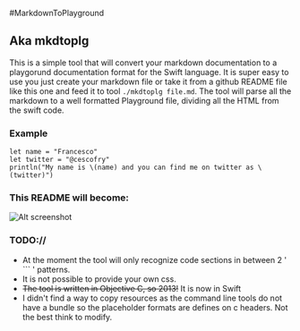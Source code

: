 #MarkdownToPlayground

## Aka mkdtoplg

This is a simple tool that will convert your markdown documentation to a playgorund documentation format for the Swift language.
It is super easy to use you just create your markdown file or take it from a github README file like this one and feed it to tool `./mkdtoplg file.md`. The tool will parse all the markdown to a well formatted Playground file, dividing all the HTML from the swift code.

### Example

``` 
let name = "Francesco"
let twitter = "@cescofry"
println("My name is \(name) and you can find me on twitter as \(twitter)")
```

### This README will become:
![Alt screenshot](https://raw.githubusercontent.com/cescofry/MarkdownToPlayground/master/mkdtoplg_screen.png)

### TODO://

- At the moment the tool will only recognize code sections in between 2 ' \`\`\` ' patterns.
- It is not possible to provide your own css.
- <del>The tool is written in Objective C, so 2013!</del> It is now in Swift
- I didn't find a way to copy resources as the command line tools do not have a bundle so the placeholder formats are defines on c headers. Not the best think to modify.


